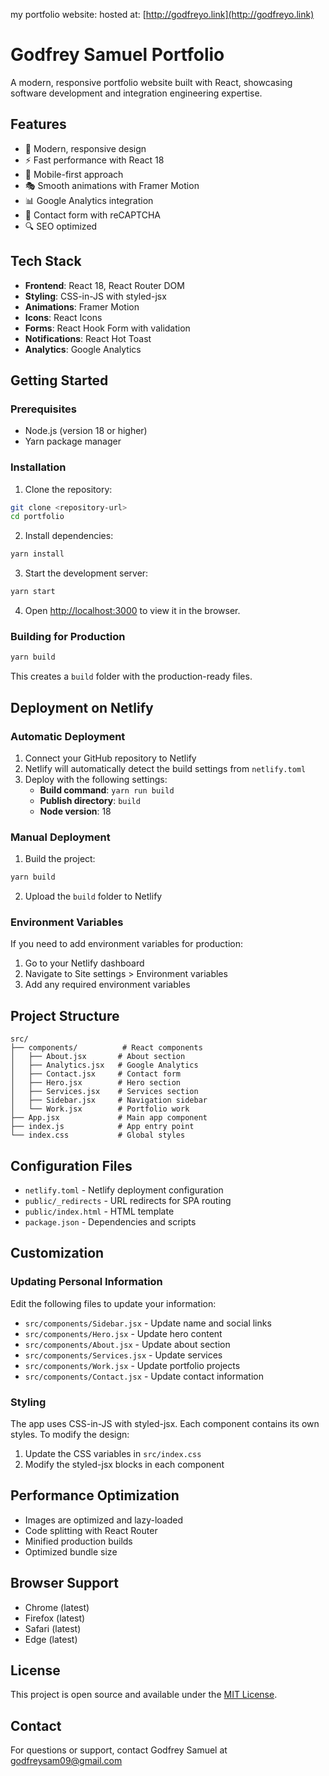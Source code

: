 my portfolio website: hosted at: [http://godfreyo.link](http://godfreyo.link)

# Godfrey Samuel Portfolio

A modern, responsive portfolio website built with React, showcasing software development and integration engineering expertise.

## Features

- 🎨 Modern, responsive design
- ⚡ Fast performance with React 18
- 📱 Mobile-first approach
- 🎭 Smooth animations with Framer Motion
- 📊 Google Analytics integration
- 📧 Contact form with reCAPTCHA
- 🔍 SEO optimized

## Tech Stack

- **Frontend**: React 18, React Router DOM
- **Styling**: CSS-in-JS with styled-jsx
- **Animations**: Framer Motion
- **Icons**: React Icons
- **Forms**: React Hook Form with validation
- **Notifications**: React Hot Toast
- **Analytics**: Google Analytics

## Getting Started

### Prerequisites

- Node.js (version 18 or higher)
- Yarn package manager

### Installation

1. Clone the repository:

```bash
git clone <repository-url>
cd portfolio
```

2. Install dependencies:

```bash
yarn install
```

3. Start the development server:

```bash
yarn start
```

4. Open [http://localhost:3000](http://localhost:3000) to view it in the browser.

### Building for Production

```bash
yarn build
```

This creates a `build` folder with the production-ready files.

## Deployment on Netlify

### Automatic Deployment

1. Connect your GitHub repository to Netlify
2. Netlify will automatically detect the build settings from `netlify.toml`
3. Deploy with the following settings:
   - **Build command**: `yarn run build`
   - **Publish directory**: `build`
   - **Node version**: 18

### Manual Deployment

1. Build the project:

```bash
yarn build
```

2. Upload the `build` folder to Netlify

### Environment Variables

If you need to add environment variables for production:

1. Go to your Netlify dashboard
2. Navigate to Site settings > Environment variables
3. Add any required environment variables

## Project Structure

```
src/
├── components/          # React components
│   ├── About.jsx       # About section
│   ├── Analytics.jsx   # Google Analytics
│   ├── Contact.jsx     # Contact form
│   ├── Hero.jsx        # Hero section
│   ├── Services.jsx    # Services section
│   ├── Sidebar.jsx     # Navigation sidebar
│   └── Work.jsx        # Portfolio work
├── App.jsx             # Main app component
├── index.js            # App entry point
└── index.css           # Global styles
```

## Configuration Files

- `netlify.toml` - Netlify deployment configuration
- `public/_redirects` - URL redirects for SPA routing
- `public/index.html` - HTML template
- `package.json` - Dependencies and scripts

## Customization

### Updating Personal Information

Edit the following files to update your information:

- `src/components/Sidebar.jsx` - Update name and social links
- `src/components/Hero.jsx` - Update hero content
- `src/components/About.jsx` - Update about section
- `src/components/Services.jsx` - Update services
- `src/components/Work.jsx` - Update portfolio projects
- `src/components/Contact.jsx` - Update contact information

### Styling

The app uses CSS-in-JS with styled-jsx. Each component contains its own styles. To modify the design:

1. Update the CSS variables in `src/index.css`
2. Modify the styled-jsx blocks in each component

## Performance Optimization

- Images are optimized and lazy-loaded
- Code splitting with React Router
- Minified production builds
- Optimized bundle size

## Browser Support

- Chrome (latest)
- Firefox (latest)
- Safari (latest)
- Edge (latest)

## License

This project is open source and available under the [MIT License](LICENSE).

## Contact

For questions or support, contact Godfrey Samuel at godfreysam09@gmail.com
